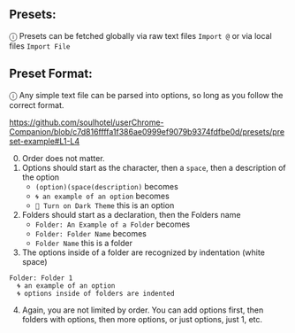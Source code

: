 ## Presets:

ⓘ Presets can be fetched globally via raw text files `Import @` or via local files `Import File`

## Preset Format:

ⓘ Any simple text file can be parsed into options, so long as you follow the correct format.

https://github.com/soulhotel/userChrome-Companion/blob/c7d816ffffa1f386ae0999ef9079b9374fdfbe0d/presets/preset-example#L1-L4

0. Order does not matter.
1. Options should start as the character, then a `space`, then a description of the option
   - `(option)(space(description)` becomes
   - `🌀 an example of an option` becomes
   - `🌙 Turn on Dark Theme` this is an option
2. Folders should start as a declaration, then the Folders name
   - `Folder: An Example of a Folder` becomes
   - `Folder: Folder Name` becomes
   - `Folder Name` this is a folder
3. The options inside of a folder are recognized by indentation (white space)
```
Folder: Folder 1
  🌀 an example of an option
  🌀 options inside of folders are indented 
```
4. Again, you are not limited by order. You can add options first, then folders with options, then more options, or just options, just 1, etc.
